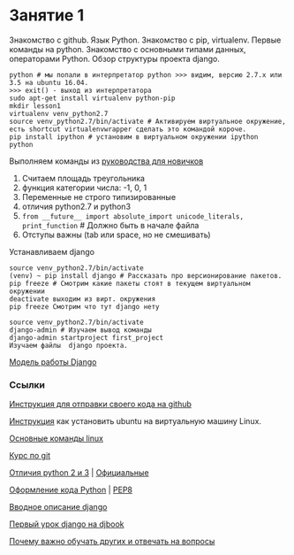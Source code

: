 # Занятие 1
Знакомство с github. Язык Python. Знакомство с pip, virtualenv. Первые команды на python. Знакомство с основными типами данных, операторами Python. Обзор структуры проекта django.

```
python # мы попали в интерпретатор python >>> видим, версию 2.7.x или 3.5 на ubuntu 16.04. 
>>> exit() - выход из интерпретатора
sudo apt-get install virtualenv python-pip
mkdir lesson1
virtualenv venv_python2.7
source venv_python2.7/bin/activate # Активируем виртуальное окружение, есть shortcut virtualenvwrapper сделать это командой короче.
pip install ipython # установим в виртуальном окружении ipython
python 
```
Выполняем команды из [руководства для новичков](http://pythontutor.ru/lessons/inout_and_arithmetic_operations/)
 1. Считаем площадь треугольника
 1. функция категории числа: -1, 0, 1
 1. Переменные не строго типизированные
 1. отличия python2.7 и python3
 1. ```from __future__ import absolute_import unicode_literals, print_function``` # Должно быть в начале файла
 1. Отступы важны (tab или space, но не смешивать)

Устанавливаем django
```
source venv_python2.7/bin/activate 
(venv) ~ pip install django # Рассказать про версионирование пакетов.
pip freeze # Смотрим какие пакеты стоят в текущем виртуальном окружении 
deactivate выходим из вирт. окружения
pip freeze Смотрим что тут django нету

source venv_python2.7/bin/activate 
django-admin # Изучаем вывод команды
django-admin startproject first_project
Изучаем файлы  django проекта.

```
[Модель работы Django](http://rnevius.github.io/django_request_response_cycle.png)

### Ссылки


[Инструкция для отправки своего кода на github](https://github.com/g10k/sw_lessons/blob/master/lessons/lesson_1/install_and_commit_via_git.md)

[Инструкция](http://ru.wikihow.com/%D1%83%D1%81%D1%82%D0%B0%D0%BD%D0%BE%D0%B2%D0%B8%D1%82%D1%8C-Ubuntu-%D0%B2-VirtualBox)  как установить ubuntu на виртуальную машину Linux.

[Основные команды linux](http://forum.ubuntu.ru/index.php?topic=14535.15)

[Курс по git](https://githowto.com/ru)

[Отличия python 2 и 3](https://pythonworld.ru/osnovy/python2-vs-python3-razlichiya-sintaksisa.html) | [Официальные](https://docs.python.org/3.0/whatsnew/3.0.html)

[Оформление кода Python](http://pep8.ru/doc/pep8/) | [PEP8](https://pythonworld.ru/osnovy/pep-8-rukovodstvo-po-napisaniyu-koda-na-python.html)

[Вводное описание django](https://tutorial.djangogirls.org/ru/django/)

[Первый урок django на djbook](http://djbook.ru/rel1.9/intro/tutorial01.html)

[Почему важно обучать других и отвечать на вопросы](https://lh4.googleusercontent.com/_OY-yBNwZY8I/TayPMZwe68I/AAAAAAAABzI/tSXTW-fyv5k/LearningPyramid.JPG)
